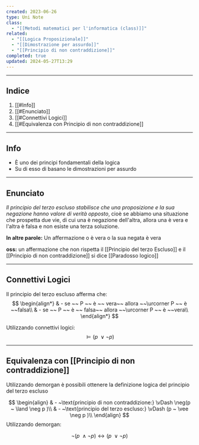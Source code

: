 ```yaml
---
created: 2023-06-26
type: Uni Note
class:
  - "[[Metodi matematici per l'informatica (class)]]"
related:
  - "[[Logica Proposizionale]]"
  - "[[Dimostrazione per assurdo]]"
  - "[[Principio di non contraddizione]]"
completed: true
updated: 2024-05-27T13:29
---
```

---
## Indice
1. [[#Info]]
2. [[#Enunciato]]
3. [[#Connettivi Logici]]
4. [[#Equivalenza con Principio di non contraddizione]]

---
## Info

- È uno dei principi fondamentali della logica
- Su di esso di basano le dimostrazioni per assurdo

---
## Enunciato
 *Il principio del terzo escluso stabilisce che una proposizione e la sua negazione hanno valore di verità opposto*, cioè se abbiamo una situazione che prospetta due vie, di cui una è negazione dell'altra, allora una è vera e l'altra è falsa e non esiste una terza soluzione.

 **In altre parole:** Un affermazione o è vera o la sua negata è vera

**oss:** un affermazione che non rispetta il [[Principio del terzo Escluso]] e il [[Principio di non contraddizione]] si dice [[Paradosso logico]]

---
## Connettivi Logici
Il principio del terzo escluso afferma che:
$$ 
\begin{align*}
& - se ~~ P ~~ è ~~ vera~~ allora ~~\urcorner P ~~ è ~~falsa\\
& - se ~~ P ~~ è ~~ falsa~~ allora ~~\urcorner P ~~ è ~~vera\\
\end{align*}
$$

Utilizzando connettivi logici:
$$ \vDash (p ~ \vee \neg p )  $$

---
## Equivalenza con [[Principio di non contraddizione]]

Utilizzando demorgan è possibili ottenere la definizione logica del principio del terzo escluso

$$ \begin{align}
& - ~\text{principio di non contraddizione:} \vDash \neg(p ~ \land \neg p )\\
& - ~\text{principio del terzo escluso:} \vDash (p ~ \vee \neg p )\\
\end{align} 
 $$
Utilizzando demorgan: 

$$\neg(p ~ \land \neg p ) \leftrightarrow (p ~ \vee \neg p ) $$
